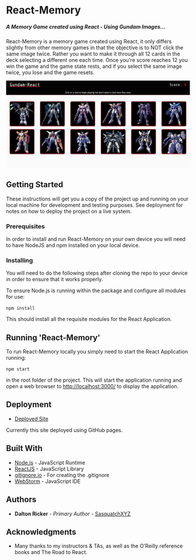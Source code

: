 # React-Memory
##### A Memory Game created using React - Using Gundam Images...

React-Memory is a memory game created using React, it only differs slightly from other memory games in that the objective is to NOT click the same image twice.  Rather you want to make it through all 12 cards in the deck selecting a different one each time.  Once you're score reaches 12 you win the game and the game state rests, and if you select the same image twice, you lose and the game resets.

![Screenshot](public/gundam-react.png)

## Getting Started

These instructions will get you a copy of the project up and running on your local machine for development and testing purposes.  See deployment for notes on how to deploy the project on a live system.

### Prerequisites

In order to install and run React-Memory on your own device you will need to have NodeJS and npm installed on your local device.

### Installing

You will need to do the following steps after cloning the repo to your device in order to ensure that it works properly.

To ensure Node.js is running within the package and configure all modules for use:

```
npm install
```

This should install all the requisite modules for the React Application.

## Running 'React-Memory'

To run React-Memory locally you simply need to start the React Application running:

```
npm start
```

in the root folder of the project.  This will start the application running and open a web browser to [http://localhost:3000/](http://localhost:3000/) to display the application.

## Deployment

* [Deployed Site]()

Currently this site deployed using GitHub pages.

## Built With

* [Node.js](https://nodejs.org/en/) - JavaScript Runtime
* [ReactJS](https://reactjs.org/) - JavaScript Library
* [gitignore.io](https://www.gitignore.io/) - For creating the .gitignore
* [WebStorm](https://www.jetbrains.com/webstorm/) - JavaScript IDE

## Authors

* **Dalton Ricker** - *Primary Author* - [SasquatchXYZ](https://github.com/SasquatchXYZ)

## Acknowledgments
* Many thanks to my instructors & TAs, as well as the O'Reilly reference books and The Road to React.

